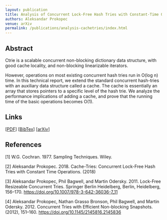 ```yaml
---
layout: publication
title: Analysis of Concurrent Lock-Free Hash Tries with Constant-Time Operations
authors: Aleksandar Prokopec
venue: arXiv
permalink: /publications/analysis-cachetries/index.html
---
```



## Abstract


Ctrie is a scalable concurrent non-blocking dictionary data structure,
with good cache locality, and non-blocking linearizable iterators.

However, operations on most existing concurrent hash tries run in O(log n) time.
In this technical report, we extend the standard concurrent hash-tries
with an auxiliary data structure called a cache.
The cache is essentially an array that stores pointers
to a specific level of the hash trie.
We analyze the performance implications of adding a cache,
and prove that the running time of the basic operations becomes O(1).


## Links

\[[PDF](/resources/docs/analysis-cachetries.pdf)\]
\[[BibTex](/resources/docs/bibtex/analysis-cachetries.bib)\]
\[[arXiv](https://arxiv.org/abs/1712.09636)\]

## References

[1] W.G. Cochran. 1977. Sampling Techniques. Wiley.

[2] Aleksandar Prokopec. 2018. Cache-Tries: Concurrent Lock-Free Hash Tries with Constant Time Operations. (2018)

[3] Aleksandar Prokopec, Phil Bagwell, and Martin Odersky. 2011. Lock-Free Resizeable Concurrent Tries. Springer Berlin Heidelberg, Berlin,
Heidelberg, 156–170. https://doi.org/10.1007/978-3-642-36036-7_11

[4] Aleksandar Prokopec, Nathan Grasso Bronson, Phil Bagwell, and Martin Odersky. 2012.
Concurrent Tries with Efficient Non-blocking Snapshots. (2012), 151–160.
https://doi.org/10.1145/2145816.2145836
